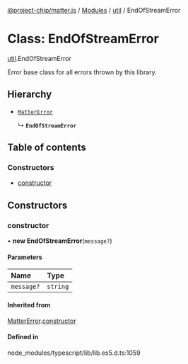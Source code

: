 [@project-chip/matter.js](../README.md) / [Modules](../modules.md) / [util](../modules/util.md) / EndOfStreamError

# Class: EndOfStreamError

[util](../modules/util.md).EndOfStreamError

Error base class for all errors thrown by this library.

## Hierarchy

- [`MatterError`](common.MatterError.md)

  ↳ **`EndOfStreamError`**

## Table of contents

### Constructors

- [constructor](util.EndOfStreamError.md#constructor)

## Constructors

### constructor

• **new EndOfStreamError**(`message?`)

#### Parameters

| Name | Type |
| :------ | :------ |
| `message?` | `string` |

#### Inherited from

[MatterError](common.MatterError.md).[constructor](common.MatterError.md#constructor)

#### Defined in

node_modules/typescript/lib/lib.es5.d.ts:1059
